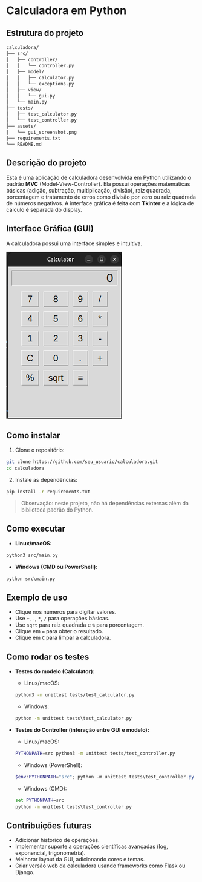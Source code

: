 # Calculadora em Python

## Estrutura do projeto

```
calculadora/
├── src/
│   ├── controller/
│   │   └── controller.py
│   ├── model/
│   │   ├── calculator.py
│   │   └── exceptions.py
│   ├── view/
│   │   └── gui.py
│   └── main.py
├── tests/
│   ├── test_calculator.py
│   └── test_controller.py
├── assets/
│   └── gui_screenshot.png
├── requirements.txt
└── README.md
```

## Descrição do projeto

Esta é uma aplicação de calculadora desenvolvida em Python utilizando o padrão **MVC** (Model-View-Controller).
Ela possui operações matemáticas básicas (adição, subtração, multiplicação, divisão), raiz quadrada, porcentagem e tratamento de erros como divisão por zero ou raiz quadrada de números negativos.
A interface gráfica é feita com **Tkinter** e a lógica de cálculo é separada do display.

## Interface Gráfica (GUI)

A calculadora possui uma interface simples e intuitiva.

![Screenshot da GUI](assets/gui_screenshot.png)

## Como instalar

1. Clone o repositório:

```bash
git clone https://github.com/seu_usuario/calculadora.git
cd calculadora
```

2. Instale as dependências:

```bash
pip install -r requirements.txt
```

> Observação: neste projeto, não há dependências externas além da biblioteca padrão do Python.

## Como executar

* **Linux/macOS:**

```bash
python3 src/main.py
```

* **Windows (CMD ou PowerShell):**

```cmd
python src\main.py
```

## Exemplo de uso

* Clique nos números para digitar valores.
* Use `+`, `-`, `*`, `/` para operações básicas.
* Use `sqrt` para raiz quadrada e `%` para porcentagem.
* Clique em `=` para obter o resultado.
* Clique em `C` para limpar a calculadora.

## Como rodar os testes

* **Testes do modelo (Calculator):**

  * Linux/macOS:

  ```bash
  python3 -m unittest tests/test_calculator.py
  ```

  * Windows:

  ```cmd
  python -m unittest tests\test_calculator.py
  ```

* **Testes do Controller (interação entre GUI e modelo):**

  * Linux/macOS:

  ```bash
  PYTHONPATH=src python3 -m unittest tests/test_controller.py
  ```

  * Windows (PowerShell):

  ```powershell
  $env:PYTHONPATH="src"; python -m unittest tests\test_controller.py
  ```

  * Windows (CMD):

  ```cmd
  set PYTHONPATH=src
  python -m unittest tests\test_controller.py
  ```

## Contribuições futuras

* Adicionar histórico de operações.
* Implementar suporte a operações científicas avançadas (log, exponencial, trigonometria).
* Melhorar layout da GUI, adicionando cores e temas.
* Criar versão web da calculadora usando frameworks como Flask ou Django.
